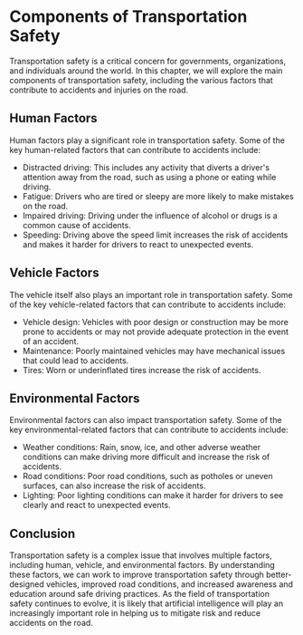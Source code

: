 Components of Transportation Safety
===============================================================================

Transportation safety is a critical concern for governments, organizations, and individuals around the world. In this chapter, we will explore the main components of transportation safety, including the various factors that contribute to accidents and injuries on the road.

Human Factors
-------------

Human factors play a significant role in transportation safety. Some of the key human-related factors that can contribute to accidents include:

* Distracted driving: This includes any activity that diverts a driver's attention away from the road, such as using a phone or eating while driving.
* Fatigue: Drivers who are tired or sleepy are more likely to make mistakes on the road.
* Impaired driving: Driving under the influence of alcohol or drugs is a common cause of accidents.
* Speeding: Driving above the speed limit increases the risk of accidents and makes it harder for drivers to react to unexpected events.

Vehicle Factors
---------------

The vehicle itself also plays an important role in transportation safety. Some of the key vehicle-related factors that can contribute to accidents include:

* Vehicle design: Vehicles with poor design or construction may be more prone to accidents or may not provide adequate protection in the event of an accident.
* Maintenance: Poorly maintained vehicles may have mechanical issues that could lead to accidents.
* Tires: Worn or underinflated tires increase the risk of accidents.

Environmental Factors
---------------------

Environmental factors can also impact transportation safety. Some of the key environmental-related factors that can contribute to accidents include:

* Weather conditions: Rain, snow, ice, and other adverse weather conditions can make driving more difficult and increase the risk of accidents.
* Road conditions: Poor road conditions, such as potholes or uneven surfaces, can also increase the risk of accidents.
* Lighting: Poor lighting conditions can make it harder for drivers to see clearly and react to unexpected events.

Conclusion
----------

Transportation safety is a complex issue that involves multiple factors, including human, vehicle, and environmental factors. By understanding these factors, we can work to improve transportation safety through better-designed vehicles, improved road conditions, and increased awareness and education around safe driving practices. As the field of transportation safety continues to evolve, it is likely that artificial intelligence will play an increasingly important role in helping us to mitigate risk and reduce accidents on the road.
